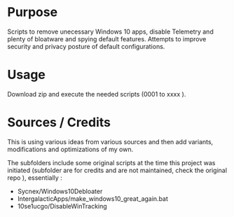 
# Purpose
Scripts to remove unecessary Windows 10 apps, disable Telemetry and plenty of bloatware and spying default features.
Attempts to improve security and privacy posture of default configurations.

# Usage
Download zip and execute the needed scripts (0001 to xxxx ).


# Sources / Credits
This is using various ideas from various sources and then add variants, modifications and optimizations of my own.

The subfolders include some original scripts at the time this project was initiated (subfolder are for credits and are not maintained, check the original repo ), essentially :
- Sycnex/Windows10Debloater
- IntergalacticApps/make_windows10_great_again.bat
- 10se1ucgo/DisableWinTracking
